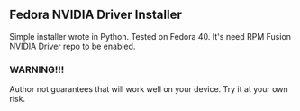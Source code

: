 ## Fedora NVIDIA Driver Installer

Simple installer wrote in Python. Tested on Fedora 40. It's need RPM Fusion NVIDIA Driver repo to be enabled.

### WARNING!!!
Author not guarantees that will work well on your device.
Try it at your own risk.